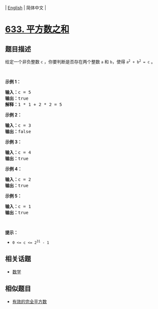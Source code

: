 
| [English](README_EN.md) | 简体中文 |

# [633. 平方数之和](https://leetcode-cn.com/problems/sum-of-square-numbers/)

## 题目描述

<p>给定一个非负整数&nbsp;<code>c</code>&nbsp;，你要判断是否存在两个整数 <code>a</code> 和 <code>b</code>，使得&nbsp;<code>a<sup>2</sup> + b<sup>2</sup> = c</code> 。</p>

<p>&nbsp;</p>

<p><strong>示例 1：</strong></p>

<pre><strong>输入：</strong>c = 5
<strong>输出：</strong>true
<strong>解释：</strong>1 * 1 + 2 * 2 = 5
</pre>

<p><strong>示例 2：</strong></p>

<pre><strong>输入：</strong>c = 3
<strong>输出：</strong>false
</pre>

<p><strong>示例 3：</strong></p>

<pre><strong>输入：</strong>c = 4
<strong>输出：</strong>true
</pre>

<p><strong>示例 4：</strong></p>

<pre><strong>输入：</strong>c = 2
<strong>输出：</strong>true
</pre>

<p><strong>示例 5：</strong></p>

<pre><strong>输入：</strong>c = 1
<strong>输出：</strong>true</pre>

<p>&nbsp;</p>

<p><strong>提示：</strong></p>

<ul>
	<li><code>0 &lt;= c &lt;= 2<sup>31</sup> - 1</code></li>
</ul>


## 相关话题

- [数学](https://leetcode-cn.com/tag/math)

## 相似题目

- [有效的完全平方数](../valid-perfect-square/README.md)
